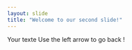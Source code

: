 ```yaml
---
layout: slide
title: "Welcome to our second slide!"
---
```

Your texte
Use the left arrow to go back !
